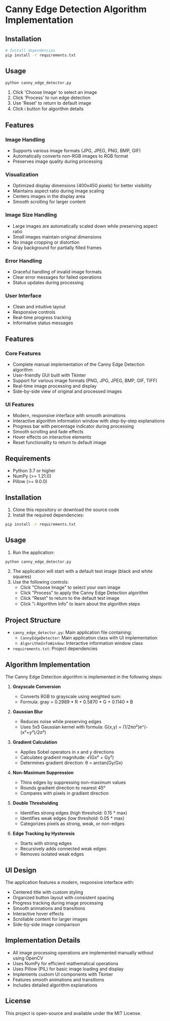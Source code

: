# Canny Edge Detection Algorithm Implementation

## Installation
```bash
# Install dependencies
pip install -r requirements.txt
```

## Usage
```python
python canny_edge_detector.py
```
1. Click 'Choose Image' to select an image
2. Click 'Process' to run edge detection
3. Use 'Reset' to return to default image
4. Click ℹ️ button for algorithm details

## Features

### Image Handling
- Supports various image formats (JPG, JPEG, PNG, BMP, GIF)
- Automatically converts non-RGB images to RGB format
- Preserves image quality during processing

### Visualization
- Optimized display dimensions (400x450 pixels) for better visibility
- Maintains aspect ratio during image scaling
- Centers images in the display area
- Smooth scrolling for larger content

### Image Size Handling
- Large images are automatically scaled down while preserving aspect ratio
- Small images maintain original dimensions
- No image cropping or distortion
- Gray background for partially filled frames

### Error Handling
- Graceful handling of invalid image formats
- Clear error messages for failed operations
- Status updates during processing

### User Interface
- Clean and intuitive layout
- Responsive controls
- Real-time progress tracking
- Informative status messages

## Features

### Core Features
- Complete manual implementation of the Canny Edge Detection algorithm
- User-friendly GUI built with Tkinter
- Support for various image formats (PNG, JPG, JPEG, BMP, GIF, TIFF)
- Real-time image processing and display
- Side-by-side view of original and processed images

### UI Features
- Modern, responsive interface with smooth animations
- Interactive algorithm information window with step-by-step explanations
- Progress bar with percentage indicator during processing
- Smooth scrolling and fade effects
- Hover effects on interactive elements
- Reset functionality to return to default image

## Requirements

- Python 3.7 or higher
- NumPy (>= 1.21.0)
- Pillow (>= 9.0.0)

## Installation

1. Clone this repository or download the source code
2. Install the required dependencies:
```bash
pip install -r requirements.txt
```

## Usage

1. Run the application:
```bash
python canny_edge_detector.py
```

2. The application will start with a default test image (black and white squares)
3. Use the following controls:
   - Click "Choose Image" to select your own image
   - Click "Process" to apply the Canny Edge Detection algorithm
   - Click "Reset" to return to the default test image
   - Click "ℹ️ Algorithm Info" to learn about the algorithm steps

## Project Structure

- `canny_edge_detector.py`: Main application file containing:
  - `CannyEdgeDetector`: Main application class with UI implementation
  - `AlgorithmInfoWindow`: Interactive information window class
- `requirements.txt`: Project dependencies

## Algorithm Implementation

The Canny Edge Detection algorithm is implemented in the following steps:

1. **Grayscale Conversion**
   - Converts RGB to grayscale using weighted sum:
   - Formula: gray = 0.2989 * R + 0.5870 * G + 0.1140 * B

2. **Gaussian Blur**
   - Reduces noise while preserving edges
   - Uses 5x5 Gaussian kernel with formula: G(x,y) = (1/2πσ²)e^(-(x²+y²)/2σ²)

3. **Gradient Calculation**
   - Applies Sobel operators in x and y directions
   - Calculates gradient magnitude: √(Gx² + Gy²)
   - Determines gradient direction: θ = arctan(Gy/Gx)

4. **Non-Maximum Suppression**
   - Thins edges by suppressing non-maximum values
   - Rounds gradient direction to nearest 45°
   - Compares with pixels in gradient direction

5. **Double Thresholding**
   - Identifies strong edges (high threshold: 0.15 * max)
   - Identifies weak edges (low threshold: 0.05 * max)
   - Categorizes pixels as strong, weak, or non-edges

6. **Edge Tracking by Hysteresis**
   - Starts with strong edges
   - Recursively adds connected weak edges
   - Removes isolated weak edges

## UI Design

The application features a modern, responsive interface with:

- Centered title with custom styling
- Organized button layout with consistent spacing
- Progress tracking during image processing
- Smooth animations and transitions
- Interactive hover effects
- Scrollable content for larger images
- Side-by-side image comparison

## Implementation Details

- All image processing operations are implemented manually without using OpenCV
- Uses NumPy for efficient mathematical operations
- Uses Pillow (PIL) for basic image loading and display
- Implements custom UI components with Tkinter
- Features smooth animations and transitions
- Includes detailed algorithm explanations

## License

This project is open-source and available under the MIT License.